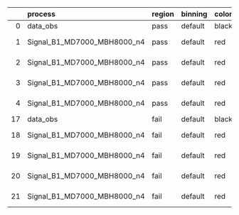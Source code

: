 |    | process                     | region   | binning   | color   | process_type   |   scale | variation   | source_filename                                                      | source_histname    | alias                       | title     |   combine_idx |     lnN |   shapes | syst_type   | direction   | variation_alias   |
|---:|:----------------------------|:---------|:----------|:--------|:---------------|--------:|:------------|:---------------------------------------------------------------------|:-------------------|:----------------------------|:----------|--------------:|--------:|---------:|:------------|:------------|:------------------|
|  0 | data_obs                    | pass     | default   | black   | DATA           |       1 | nominal     | ./histograms_for_2DAlphabet_v18//BH_Data.root                        | hpass              | Data                        | Data      |           nan | nan     |      nan | nan         | nan         | nan               |
|  1 | Signal_B1_MD7000_MBH8000_n4 | pass     | default   | red     | SIGNAL         |       1 | lumi        | ./histograms_for_2DAlphabet_v18//BH_Signal_B1_MD7000_MBH8000_n4.root | hpass              | Signal_B1_MD7000_MBH8000_n4 | BH signal |           nan |   1.016 |      nan | lnN         | nan         | nan               |
|  2 | Signal_B1_MD7000_MBH8000_n4 | pass     | default   | red     | SIGNAL         |       1 | SVM         | ./histograms_for_2DAlphabet_v18//BH_Signal_B1_MD7000_MBH8000_n4.root | hpass_SVMsyst_up   | Signal_B1_MD7000_MBH8000_n4 | BH signal |           nan | nan     |        1 | shapes      | Up          | SVMsyst           |
|  3 | Signal_B1_MD7000_MBH8000_n4 | pass     | default   | red     | SIGNAL         |       1 | SVM         | ./histograms_for_2DAlphabet_v18//BH_Signal_B1_MD7000_MBH8000_n4.root | hpass_SVMsyst_down | Signal_B1_MD7000_MBH8000_n4 | BH signal |           nan | nan     |        1 | shapes      | Down        | SVMsyst           |
|  4 | Signal_B1_MD7000_MBH8000_n4 | pass     | default   | red     | SIGNAL         |       1 | nominal     | ./histograms_for_2DAlphabet_v18//BH_Signal_B1_MD7000_MBH8000_n4.root | hpass              | Signal_B1_MD7000_MBH8000_n4 | BH signal |           nan | nan     |      nan | nan         | nan         | nan               |
| 17 | data_obs                    | fail     | default   | black   | DATA           |       1 | nominal     | ./histograms_for_2DAlphabet_v18//BH_Data.root                        | hfail              | Data                        | Data      |           nan | nan     |      nan | nan         | nan         | nan               |
| 18 | Signal_B1_MD7000_MBH8000_n4 | fail     | default   | red     | SIGNAL         |       1 | lumi        | ./histograms_for_2DAlphabet_v18//BH_Signal_B1_MD7000_MBH8000_n4.root | hfail              | Signal_B1_MD7000_MBH8000_n4 | BH signal |           nan |   1.016 |      nan | lnN         | nan         | nan               |
| 19 | Signal_B1_MD7000_MBH8000_n4 | fail     | default   | red     | SIGNAL         |       1 | SVM         | ./histograms_for_2DAlphabet_v18//BH_Signal_B1_MD7000_MBH8000_n4.root | hfail_SVMsyst_up   | Signal_B1_MD7000_MBH8000_n4 | BH signal |           nan | nan     |        1 | shapes      | Up          | SVMsyst           |
| 20 | Signal_B1_MD7000_MBH8000_n4 | fail     | default   | red     | SIGNAL         |       1 | SVM         | ./histograms_for_2DAlphabet_v18//BH_Signal_B1_MD7000_MBH8000_n4.root | hfail_SVMsyst_down | Signal_B1_MD7000_MBH8000_n4 | BH signal |           nan | nan     |        1 | shapes      | Down        | SVMsyst           |
| 21 | Signal_B1_MD7000_MBH8000_n4 | fail     | default   | red     | SIGNAL         |       1 | nominal     | ./histograms_for_2DAlphabet_v18//BH_Signal_B1_MD7000_MBH8000_n4.root | hfail              | Signal_B1_MD7000_MBH8000_n4 | BH signal |           nan | nan     |      nan | nan         | nan         | nan               |